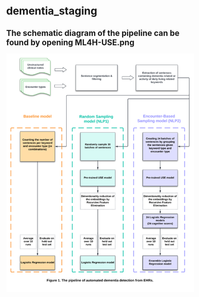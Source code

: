 # dementia_staging
## The schematic diagram of the pipeline can be found by opening ML4H-USE.png
![alt text](https://github.com/samadamini/ML4H_dementia_staging/blob/main/ML4H-USE.png?raw=true)
